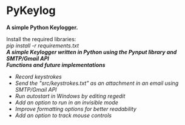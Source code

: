 # PyKeylog
<b> A simple Python Keylogger. </b>

Install the required libraries: <br>
<i> pip install -r requirements.txt <i>
<br>
  <b> A simple Keylogger written in Python using the Pynput library and SMTP/Gmail API </b>
  <br>
  <b> Functions and future implementations</b>
  <br>
  <ul>
    <li>Record keystrokes</li>
    <li>Send the "src/keystrokes.txt" as an attachment in an email using SMTP/Gmail API</li>
    <li>Run autostart in Windows by editing regedit</li>
    <li>Add an option to run in an invisible mode</li>
    <li>Improve formatting options for better readability</li>
    <li>Add an option to track mouse controls</li>
  </ul>

